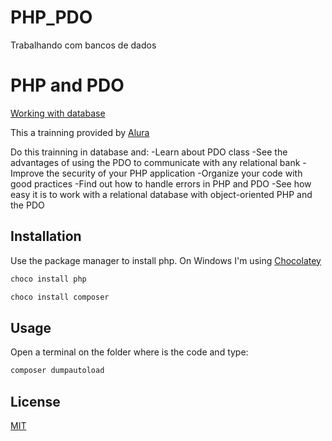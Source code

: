 # PHP_PDO
Trabalhando com bancos de dados


# PHP and PDO
[Working with database](https://cursos.alura.com.br/course/php-pdo-banco-de-dados)

This a trainning provided by [Alura](https://cursos.alura.com.br)

Do this trainning in database and:
-Learn about PDO class
-See the advantages of using the PDO to communicate with any relational bank
-Improve the security of your PHP application
-Organize your code with good practices
-Find out how to handle errors in PHP and PDO
-See how easy it is to work with a relational database with object-oriented PHP and the PDO

## Installation

Use the package manager to install php.
On Windows I'm using [Chocolatey](https://chocolatey.org/)
```bash
choco install php
```
```bash
choco install composer
```

## Usage
Open a terminal on the folder where is the code and type:

```bash
composer dumpautoload
```

## License
[MIT](https://choosealicense.com/licenses/mit/)
